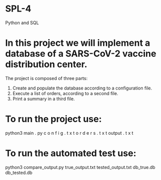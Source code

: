 # SPL-4
Python and SQL

# In this project we will implement a database of a SARS-CoV-2 vaccine distribution center.

The project is composed of three parts:

1. Create and populate the database according to a configuration file.
2. Execute a list of orders, according to a second file.
3. Print a summary in a third file.

# To run the project use:

python3 main . py c o n f i g . t x t o r d e r s . t x t output . t x t

# To run the automated test use:

python3 compare_output.py true_output.txt tested_output.txt db_true.db db_tested.db